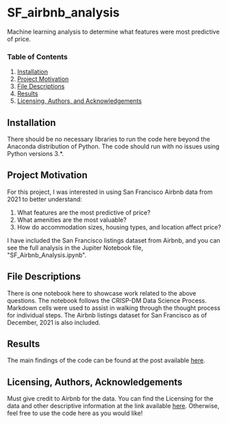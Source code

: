 # SF_airbnb_analysis
Machine learning analysis to determine what features were most predictive of price.

### Table of Contents

1. [Installation](#installation)
2. [Project Motivation](#motivation)
3. [File Descriptions](#files)
4. [Results](#results)
5. [Licensing, Authors, and Acknowledgements](#licensing)

## Installation <a name="installation"></a>

There should be no necessary libraries to run the code here beyond the Anaconda distribution of Python.  The code should run with no issues using Python versions 3.*.

## Project Motivation<a name="motivation"></a>

For this project, I was interested in using San Francisco Airbnb data from 2021 to better understand:

1. What features are the most predictive of price?
2. What amenities are the most valuable?
3. How do accommodation sizes, housing types, and location affect price?

I have included the San Francisco listings dataset from Airbnb, and you can see the full analysis in the Jupiter Notebook file, "SF_Airbnb_Analysis.ipynb".


## File Descriptions <a name="files"></a>

There is one notebook here to showcase work related to the above questions. The notebook follows the CRISP-DM Data Science Process. Markdown cells were used to assist in walking through the thought process for individual steps. The Airbnb listings dataset for San Francisco as of December, 2021 is also included.

## Results<a name="results"></a>

The main findings of the code can be found at the post available [here](https://medium.com/@andrew.wrist/how-do-you-become-a-successful-airbnb-host-in-san-francisco-a21ae0e796be).

## Licensing, Authors, Acknowledgements<a name="licensing"></a>

Must give credit to Airbnb for the data. You can find the Licensing for the data and other descriptive information at the link available [here](http://insideairbnb.com/get-the-data/).  Otherwise, feel free to use the code here as you would like! 

